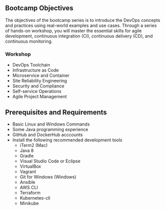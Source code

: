 ## Bootcamp Objectives
The objectives of the bootcamp series is to introduce the DevOps concepts and practices using real-world examples and use cases. Through a series of hands-on workshop, you will master the essential skills for agile development, continuous integration (CI), continuous delivery (CD), and continuous monitoring.

### Workshop
* DevOps Toolchain
* Infrastructure as Code
* Microservice and Container
* Site Reliability Engineering
* Security and Compliance
* Self-service Operations
* Agile Project Management

## Prerequisites and Requirements
* Basic Linux and Windows Commands
* Some Java programming experience
* GitHub and DockerHub acccounts
* Install the following recommended development tools
  - iTerm2 (Mac)
  - Java 8
  - Gradle
  - Visual Studio Code or Eclipse
  - VirtualBox
  - Vagrant
  - Git for Windows (Windows)
  - Ansible
  - AWS CLI
  - Terraform
  - Kubernetes-cli
  - Minikube

